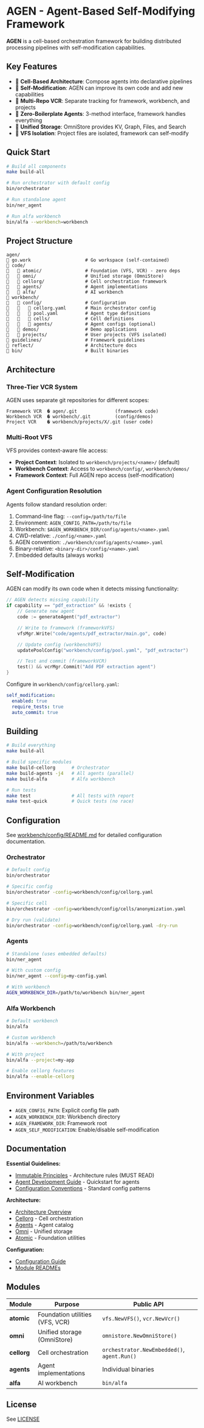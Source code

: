 # AGEN - Agent-Based Self-Modifying Framework

**AGEN** is a cell-based orchestration framework for building distributed processing pipelines with self-modification capabilities.

## Key Features

-  **Cell-Based Architecture**: Compose agents into declarative pipelines
-  **Self-Modification**: AGEN can improve its own code and add new capabilities
-  **Multi-Repo VCR**: Separate tracking for framework, workbench, and projects
-  **Zero-Boilerplate Agents**: 3-method interface, framework handles everything
-  **Unified Storage**: OmniStore provides KV, Graph, Files, and Search
-  **VFS Isolation**: Project files are isolated, framework can self-modify

## Quick Start

```bash
# Build all components
make build-all

# Run orchestrator with default config
bin/orchestrator

# Run standalone agent
bin/ner_agent

# Run alfa workbench
bin/alfa --workbench=workbench
```

## Project Structure

```
agen/
   go.work                    # Go workspace (self-contained)
   code/
      atomic/                # Foundation (VFS, VCR) - zero deps
      omni/                  # Unified storage (OmniStore)
      cellorg/               # Cell orchestration framework
      agents/                # Agent implementations
      alfa/                  # AI workbench
   workbench/
      config/                # Configuration
         cellorg.yaml       # Main orchestrator config
         pool.yaml          # Agent type definitions
         cells/             # Cell definitions
         agents/            # Agent configs (optional)
      demos/                 # Demo applications
      projects/              # User projects (VFS isolated)
   guidelines/                # Framework guidelines
   reflect/                   # Architecture docs
   bin/                       # Built binaries
```

## Architecture

### Three-Tier VCR System

AGEN uses separate git repositories for different scopes:

```
Framework VCR  � agen/.git              (framework code)
Workbench VCR  � workbench/.git         (config/demos)
Project VCR    � workbench/projects/X/.git (user code)
```

### Multi-Root VFS

VFS provides context-aware file access:

- **Project Context**: Isolated to `workbench/projects/<name>/` (default)
- **Workbench Context**: Access to `workbench/config/`, `workbench/demos/`
- **Framework Context**: Full AGEN repo access (self-modification)

### Agent Configuration Resolution

Agents follow standard resolution order:

1. Command-line flag: `--config=/path/to/file`
2. Environment: `AGEN_CONFIG_PATH=/path/to/file`
3. Workbench: `$AGEN_WORKBENCH_DIR/config/agents/<name>.yaml`
4. CWD-relative: `./config/<name>.yaml`
5. AGEN convention: `./workbench/config/agents/<name>.yaml`
6. Binary-relative: `<binary-dir>/config/<name>.yaml`
7. Embedded defaults (always works)

## Self-Modification

AGEN can modify its own code when it detects missing functionality:

```go
// AGEN detects missing capability
if capability == "pdf_extraction" && !exists {
    // Generate new agent
    code := generateAgent("pdf_extractor")

    // Write to framework (frameworkVFS)
    vfsMgr.Write("code/agents/pdf_extractor/main.go", code)

    // Update config (workbenchVFS)
    updatePoolConfig("workbench/config/pool.yaml", "pdf_extractor")

    // Test and commit (frameworkVCR)
    test() && vcrMgr.Commit("Add PDF extraction agent")
}
```

Configure in `workbench/config/cellorg.yaml`:

```yaml
self_modification:
  enabled: true
  require_tests: true
  auto_commit: true
```

## Building

```bash
# Build everything
make build-all

# Build specific modules
make build-cellorg      # Orchestrator
make build-agents -j4   # All agents (parallel)
make build-alfa         # Alfa workbench

# Run tests
make test               # All tests with report
make test-quick         # Quick tests (no race)
```

## Configuration

See [workbench/config/README.md](workbench/config/README.md) for detailed configuration documentation.

### Orchestrator

```bash
# Default config
bin/orchestrator

# Specific config
bin/orchestrator -config=workbench/config/cellorg.yaml

# Specific cell
bin/orchestrator -config=workbench/config/cells/anonymization.yaml

# Dry run (validate)
bin/orchestrator -config=workbench/config/cellorg.yaml -dry-run
```

### Agents

```bash
# Standalone (uses embedded defaults)
bin/ner_agent

# With custom config
bin/ner_agent --config=my-config.yaml

# With workbench
AGEN_WORKBENCH_DIR=/path/to/workbench bin/ner_agent
```

### Alfa Workbench

```bash
# Default workbench
bin/alfa

# Custom workbench
bin/alfa --workbench=/path/to/workbench

# With project
bin/alfa --project=my-app

# Enable cellorg features
bin/alfa --enable-cellorg
```

## Environment Variables

- `AGEN_CONFIG_PATH`: Explicit config file path
- `AGEN_WORKBENCH_DIR`: Workbench directory
- `AGEN_FRAMEWORK_DIR`: Framework root
- `AGEN_SELF_MODIFICATION`: Enable/disable self-modification

## Documentation

**Essential Guidelines:**
- [Immutable Principles](guidelines/references/architecture.md) - Architecture rules (MUST READ)
- [Agent Development Guide](guidelines/references/agent-patterns.md) - Quickstart for agents
- [Configuration Conventions](guidelines/references/config-standards.md) - Standard config patterns

**Architecture:**
- [Architecture Overview](reflect/architecture/README.md)
- [Cellorg](reflect/architecture/cellorg.md) - Cell orchestration
- [Agents](reflect/architecture/agents.md) - Agent catalog
- [Omni](reflect/architecture/omni.md) - Unified storage
- [Atomic](reflect/architecture/atomic.md) - Foundation utilities

**Configuration:**
- [Configuration Guide](workbench/config/README.md)
- [Module READMEs](code/)

## Modules

| Module | Purpose | Public API |
|--------|---------|------------|
| **atomic** | Foundation utilities (VFS, VCR) | `vfs.NewVFS()`, `vcr.NewVcr()` |
| **omni** | Unified storage (OmniStore) | `omnistore.NewOmniStore()` |
| **cellorg** | Cell orchestration | `orchestrator.NewEmbedded()`, `agent.Run()` |
| **agents** | Agent implementations | Individual binaries |
| **alfa** | AI workbench | `bin/alfa` |

## License

See [LICENSE](LICENSE)
